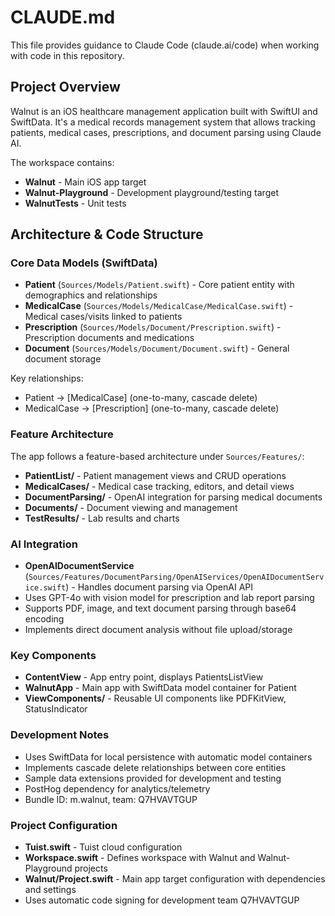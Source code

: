 # CLAUDE.md

This file provides guidance to Claude Code (claude.ai/code) when working with code in this repository.

## Project Overview

Walnut is an iOS healthcare management application built with SwiftUI and SwiftData. It's a medical records management system that allows tracking patients, medical cases, prescriptions, and document parsing using Claude AI.

The workspace contains:
- **Walnut** - Main iOS app target
- **Walnut-Playground** - Development playground/testing target
- **WalnutTests** - Unit tests

## Architecture & Code Structure

### Core Data Models (SwiftData)
- **Patient** (`Sources/Models/Patient.swift`) - Core patient entity with demographics and relationships
- **MedicalCase** (`Sources/Models/MedicalCase/MedicalCase.swift`) - Medical cases/visits linked to patients
- **Prescription** (`Sources/Models/Document/Prescription.swift`) - Prescription documents and medications
- **Document** (`Sources/Models/Document/Document.swift`) - General document storage

Key relationships:
- Patient → [MedicalCase] (one-to-many, cascade delete)
- MedicalCase → [Prescription] (one-to-many, cascade delete)

### Feature Architecture
The app follows a feature-based architecture under `Sources/Features/`:

- **PatientList/** - Patient management views and CRUD operations
- **MedicalCases/** - Medical case tracking, editors, and detail views  
- **DocumentParsing/** - OpenAI integration for parsing medical documents
- **Documents/** - Document viewing and management
- **TestResults/** - Lab results and charts

### AI Integration
- **OpenAIDocumentService** (`Sources/Features/DocumentParsing/OpenAIServices/OpenAIDocumentService.swift`) - Handles document parsing via OpenAI API
- Uses GPT-4o with vision model for prescription and lab report parsing
- Supports PDF, image, and text document parsing through base64 encoding
- Implements direct document analysis without file upload/storage

### Key Components
- **ContentView** - App entry point, displays PatientsListView
- **WalnutApp** - Main app with SwiftData model container for Patient
- **ViewComponents/** - Reusable UI components like PDFKitView, StatusIndicator

### Development Notes
- Uses SwiftData for local persistence with automatic model containers
- Implements cascade delete relationships between core entities
- Sample data extensions provided for development and testing
- PostHog dependency for analytics/telemetry
- Bundle ID: m.walnut, team: Q7HVAVTGUP

### Project Configuration
- **Tuist.swift** - Tuist cloud configuration
- **Workspace.swift** - Defines workspace with Walnut and Walnut-Playground projects
- **Walnut/Project.swift** - Main app target configuration with dependencies and settings
- Uses automatic code signing for development team Q7HVAVTGUP